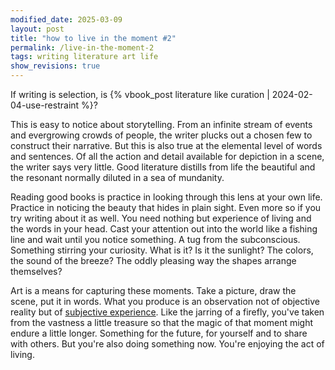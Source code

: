 ```yaml
---
modified_date: 2025-03-09
layout: post
title: "how to live in the moment #2"
permalink: /live-in-the-moment-2
tags: writing literature art life
show_revisions: true
---
```


If writing is selection, is {% vbook_post literature like curation | 2024-02-04-use-restraint %}?
<!--more-->
This is easy to notice about storytelling.
From an infinite stream of events and evergrowing crowds of people, the writer plucks out a chosen few to construct their narrative.
But this is also true at the elemental level of words and sentences.
Of all the action and detail available for depiction in a scene, the writer says very little.
Good literature distills from life the beautiful and the resonant normally diluted in a sea of mundanity.

Reading good books is practice in looking through this lens at your own life.
Practice in noticing the beauty that hides in plain sight.
Even more so if you try writing about it as well.
You need nothing but experience of living and the words in your head.
Cast your attention out into the world like a fishing line and wait until you notice something.
A tug from the subconscious.
Something stirring your curiosity.
What is it?
Is it the sunlight?
The colors, the sound of the breeze?
The oddly pleasing way the shapes arrange themselves?

Art is a means for capturing these moments.
Take a picture, draw the scene, put it in words.
What you produce is an observation not of objective reality but of [subjective experience](https://en.wikipedia.org/wiki/Qualia).
Like the jarring of a firefly, you've taken from the vastness a little treasure so that the magic of that moment might endure a little longer.
Something for the future, for yourself and to share with others.
But you're also doing something now.
You're enjoying the act of living.
